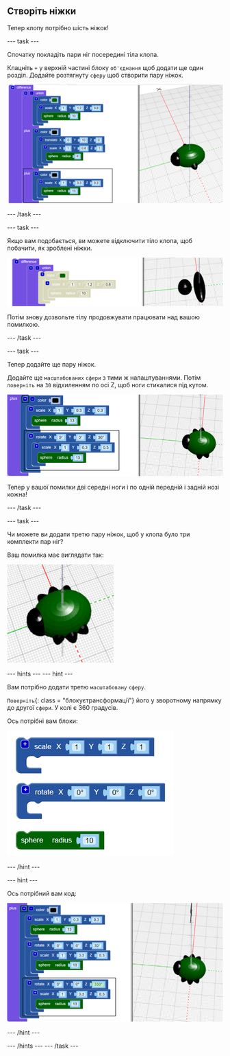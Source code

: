 ## Створіть ніжки

Тепер клопу потрібно шість ніжок!

--- task ---

Спочатку покладіть пари ніг посередині тіла клопа.

Клацніть `+` у верхній частині блоку `об'єднання` щоб додати ще один розділ. Додайте розтягнуту `сферу` щоб створити пару ніжок.

![знімок екрана](images/bug-legs-middle-annotated.png)

--- /task ---

--- task ---

Якщо вам подобається, ви можете відключити тіло клопа, щоб побачити, як зроблені ніжки.

![скріншот](images/bug-legs-disable.png)

Потім знову дозвольте тілу продовжувати працювати над вашою помилкою.

--- /task ---

--- task ---

Тепер додайте ще пару ніжок.

Додайте ще `масштабованих` `сфери` з тими ж налаштуваннями. Потім `поверніть` на `30` відхиленням по осі Z, щоб ноги стикалися під кутом.

![скріншот](images/bug-legs-2-annotated.png)

Тепер у вашої помилки дві середні ноги і по одній передній і задній нозі кожна!

--- /task ---

--- task ---

Чи можете ви додати третю пару ніжок, щоб у клопа було три комплекти пар ніг?

Ваш помилка має виглядати так:

![скріншот](images/bug-finished.png)

--- hints --- --- hint ---

Вам потрібно додати третю `масштабовану` `сферу`.

`Поверніть`{: class = "блокуєтрансформації"} його у зворотному напрямку до другої `сфери`. У колі є 360 градусів.

Ось потрібні вам блоки:

![скріншот](images/bug-legs-blocks.png)

--- /hint ---

--- hint ---

Ось потрібний вам код:

![скріншот](images/bug-legs-3-annotated.png)

--- /hint ---

--- /hints --- --- /task ---